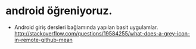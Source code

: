 # android öğreniyoruz.


* Android giriş dersleri bağlamında  yapılan basit uygulamlar.
http://stackoverflow.com/questions/19584255/what-does-a-grey-icon-in-remote-github-mean
